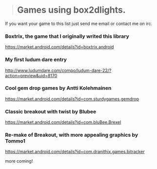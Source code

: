 > # Games using box2dlights. #

If you want your game to this list just send me email or contact me on irc.




### Boxtrix, the game that I originally writed this library ###
https://market.android.com/details?id=boxtrix.android

### My first ludum dare entry ###
http://www.ludumdare.com/compo/ludum-dare-22/?action=preview&uid=8170


### Cool gem drop games by Antti Kolehmainen ###
https://market.android.com/details?id=com.sturdygames.gemdrop

### Classic breakout with twist by Blubee ###
https://market.android.com/details?id=com.bluBee.Brexel

### Re-make of Breakout, with more appealing graphics by Tommo1 ###
https://market.android.com/details?id=com.dranithix.games.bitracker



more coming!